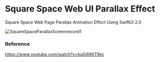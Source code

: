 # Square Space Web UI Parallax Effect

Square Space Web Page Parallax Animation Effect Using SwiftUI 2.0

![SquareSpaceParallaxScreenrecord1](https://user-images.githubusercontent.com/3436468/108502679-20065180-72ee-11eb-9291-6c7384878c52.gif)

### Reference

https://www.youtube.com/watch?v=bg5i696T9kc
